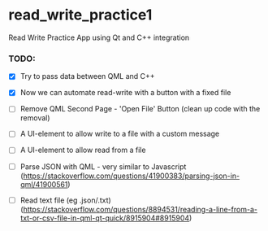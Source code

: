 # read_write_practice1

Read Write Practice App using Qt and C++ integration



### TODO:
- [X] Try to pass data between QML and C++
- [X] Now we can automate read-write with a button with a fixed file

- [ ] Remove QML Second Page - 'Open File' Button (clean up code with the removal)
- [ ] A UI-element to allow write to a file with a custom message
- [ ] A UI-element to allow read from a file

- [ ] Parse JSON with QML - very similar to Javascript (https://stackoverflow.com/questions/41900383/parsing-json-in-qml/41900561)
- [ ] Read text file (eg .json/.txt) (https://stackoverflow.com/questions/8894531/reading-a-line-from-a-txt-or-csv-file-in-qml-qt-quick/8915904#8915904)


